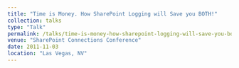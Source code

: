 ```yaml
---
title: "Time is Money. How SharePoint Logging will Save you BOTH!"
collection: talks
type: "Talk"
permalink: /talks/time-is-money-how-sharepoint-logging-will-save-you-both
venue: "SharePoint Connections Conference"
date: 2011-11-03
location: "Las Vegas, NV"
---
```

